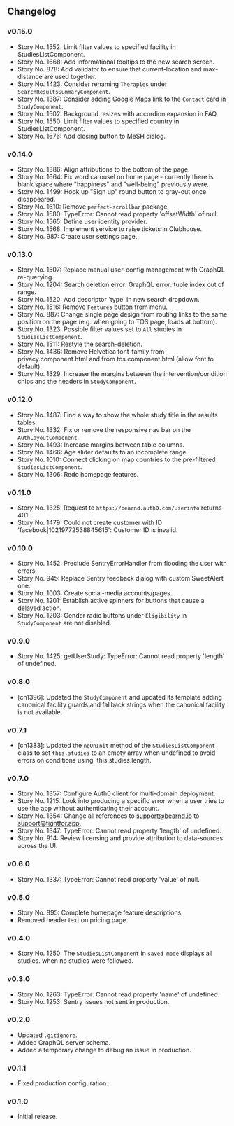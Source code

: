 ## Changelog

### v0.15.0

- Story No. 1552: Limit filter values to specified facility in StudiesListComponent.
- Story No. 1668: Add informational tooltips to the new search screen.
- Story No. 878: Add validator to ensure that current-location and max-distance are used together.
- Story No. 1423: Consider renaming `Therapies` under `SearchResultsSummaryComponent`.
- Story No. 1387: Consider adding Google Maps link to the `Contact` card in `StudyComponent`.
- Story No. 1502: Background resizes with accordion expansion in FAQ.
- Story No. 1550: Limit filter values to specified country in StudiesListComponent.
- Story No. 1676: Add closing button to MeSH dialog.

### v0.14.0

- Story No. 1386: Align attributions to the bottom of the page.
- Story No. 1664: Fix word carousel on home page - currently there is blank space where "happiness" and "well-being" previously were.
- Story No. 1499: Hook up "Sign up" round button to gray-out once disappeared.
- Story No. 1610: Remove `perfect-scrollbar` package.
- Story No. 1580: TypeError: Cannot read property 'offsetWidth' of null.
- Story No. 1565: Define user identity provider.
- Story No. 1568: Implement service to raise tickets in Clubhouse.
- Story No. 987: Create user settings page.

### v0.13.0

- Story No. 1507: Replace manual user-config management with GraphQL re-querying.
- Story No. 1204: Search deletion error: GraphQL error: tuple index out of range.
- Story No. 1520: Add descriptor 'type' in new search dropdown.
- Story No. 1516: Remove `Features` button from menu.
- Story No. 887: Change single page design from routing links to the same position on the page (e.g. when going to TOS page, loads at bottom).
- Story No. 1323: Possible filter values set to `All` studies in `StudiesListComponent`.
- Story No. 1511: Restyle the search-deletion.
- Story No. 1436: Remove Helvetica font-family from privacy.component.html and from tos.component.html (allow font to default).
- Story No. 1329: Increase the margins between the intervention/condition chips and the headers in `StudyComponent`.

### v0.12.0

- Story No. 1487: Find a way to show the whole study title in the results tables.
- Story No. 1332: Fix or remove the responsive nav bar on the `AuthLayoutComponent`.
- Story No. 1493: Increase margins between table columns.
- Story No. 1466: Age slider defaults to an incomplete range.
- Story No. 1010: Connect clicking on map countries to the pre-filtered `StudiesListComponent`.
- Story No. 1306: Redo homepage features.

### v0.11.0

- Story No. 1325: Request to `https://bearnd.auth0.com/userinfo` returns 401.
- Story No. 1479: Could not create customer with ID 'facebook|10219772538845615': Customer ID is invalid.

### v0.10.0

- Story No. 1452: Preclude SentryErrorHandler from flooding the user with errors.
- Story No. 945: Replace Sentry feedback dialog with custom SweetAlert one.
- Story No. 1003: Create social-media accounts/pages.
- Story No. 1201: Establish active spinners for buttons that cause a delayed action.
- Story No. 1203: Gender radio buttons under `Eligibility` in `StudyComponent` are not disabled.

### v0.9.0

- Story No. 1425: getUserStudy: TypeError: Cannot read property 'length' of undefined.

### v0.8.0

- [ch1396]: Updated the `StudyComponent` and updated its template adding canonical facility guards and fallback strings when the canonical facility is not available.

### v0.7.1

- [ch1383]: Updated the `ngOnInit` method of the `StudiesListComponent` class to set `this.studies` to an empty array when undefined to avoid errors on conditions using `this.studies.length.

### v0.7.0

- Story No. 1357: Configure Auth0 client for multi-domain deployment.
- Story No. 1215: Look into producing a specific error when a user tries to use the app without authenticating their account.
- Story No. 1354: Change all references to support@bearnd.io to support@fightfor.app.
- Story No. 1347: TypeError: Cannot read property 'length' of undefined.
- Story No. 914: Review licensing and provide attribution to data-sources across the UI.

### v0.6.0

- Story No. 1337: TypeError: Cannot read property 'value' of null.

### v0.5.0

- Story No. 895: Complete homepage feature descriptions.
- Removed header text on pricing page.

### v0.4.0

- Story No. 1250: The `StudiesListComponent` in `saved mode` displays all studies. when no studies were followed.

### v0.3.0

- Story No. 1263: TypeError: Cannot read property 'name' of undefined.
- Story No. 1253: Sentry issues not sent in production.

### v0.2.0

- Updated `.gitignore`.
- Added GraphQL server schema.
- Added a temporary change to debug an issue in production.

### v0.1.1

- Fixed production configuration.

### v0.1.0

- Initial release.
